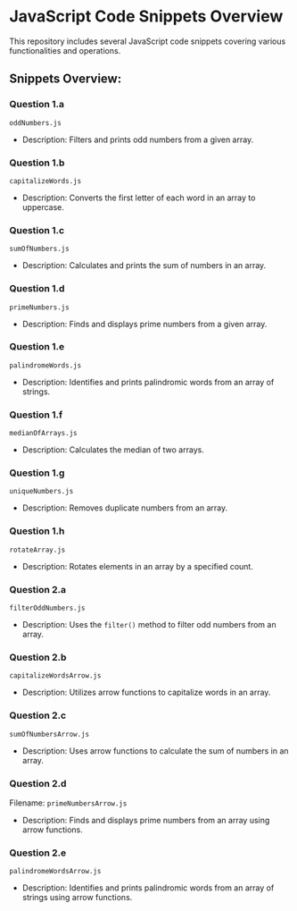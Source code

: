 # JavaScript Code Snippets Overview

This repository includes several JavaScript code snippets covering various functionalities and operations.

## Snippets Overview:

### Question 1.a
 `oddNumbers.js`
- Description: Filters and prints odd numbers from a given array.

### Question 1.b
 `capitalizeWords.js`
- Description: Converts the first letter of each word in an array to uppercase.

### Question 1.c
 `sumOfNumbers.js`
- Description: Calculates and prints the sum of numbers in an array.

### Question 1.d
 `primeNumbers.js`
- Description: Finds and displays prime numbers from a given array.

### Question 1.e
 `palindromeWords.js`
- Description: Identifies and prints palindromic words from an array of strings.

### Question 1.f
 `medianOfArrays.js`
- Description: Calculates the median of two arrays.

### Question 1.g
 `uniqueNumbers.js`
- Description: Removes duplicate numbers from an array.

### Question 1.h
 `rotateArray.js`
- Description: Rotates elements in an array by a specified count.

### Question 2.a
 `filterOddNumbers.js`
- Description: Uses the `filter()` method to filter odd numbers from an array.

### Question 2.b
 `capitalizeWordsArrow.js`
- Description: Utilizes arrow functions to capitalize words in an array.

### Question 2.c
 `sumOfNumbersArrow.js`
- Description: Uses arrow functions to calculate the sum of numbers in an array.

### Question 2.d
Filename: `primeNumbersArrow.js`
- Description: Finds and displays prime numbers from an array using arrow functions.

### Question 2.e
`palindromeWordsArrow.js`
- Description: Identifies and prints palindromic words from an array of strings using arrow functions.

